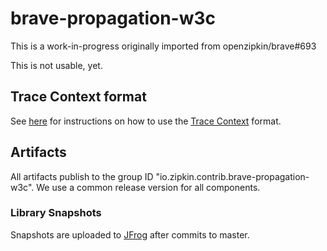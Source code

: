 # brave-propagation-w3c

This is a work-in-progress originally imported from openzipkin/brave#693

This is not usable, yet.

## Trace Context format
See [here](tracecontext/README.md) for instructions on how to use the [Trace Context](https://w3c.github.io/trace-context/) format.

## Artifacts
All artifacts publish to the group ID "io.zipkin.contrib.brave-propagation-w3c". We use a common
release version for all components.

### Library Snapshots
Snapshots are uploaded to [JFrog](https://oss.jfrog.org/artifactory/oss-snapshot-local) after commits to master.
